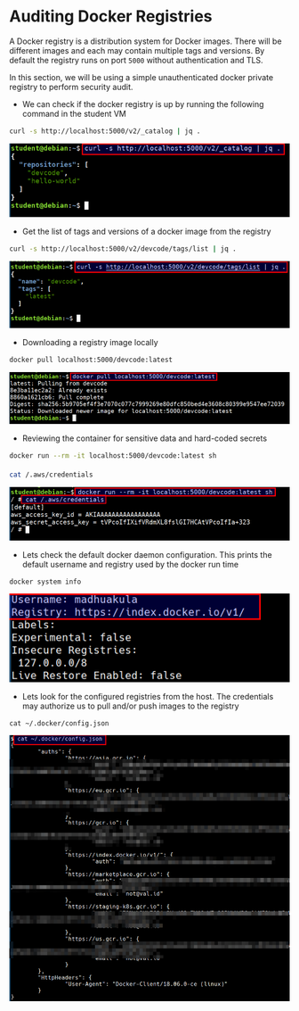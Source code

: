 # Auditing Docker Registries

A Docker registry is a distribution system for Docker images. There will be different images and each may contain multiple tags and versions. By default the registry runs on port `5000` without authentication and TLS.

In this section, we will be using a simple unauthenticated docker private registry to perform security audit.


* We can check if the docker registry is up by running the following command in the student VM

```bash
curl -s http://localhost:5000/v2/_catalog | jq .
```

![docker registry access](images/docker-registry-access.png)

* Get the list of tags and versions of a docker image from the registry

```bash
curl -s http://localhost:5000/v2/devcode/tags/list | jq .
```

![docker image tags list](images/docker-registry-access-image.png)


* Downloading a registry image locally

```bash
docker pull localhost:5000/devcode:latest
```

![download image locally](images/download-image-locally.png)

* Reviewing the container for sensitive data and hard-coded secrets

```bash
docker run --rm -it localhost:5000/devcode:latest sh

cat /.aws/credentials
```

![docker secrets analysis](images/docker-analysis-secrets.png)


* Lets check the default docker daemon configuration. This prints the default username and registry used by the docker run time

```
docker system info
```

![docker system info registries](images/docker-system-info-registries.png)

* Lets look for the configured registries from the host. The credentials may authorize us to pull and/or push images to the registry

```
cat ~/.docker/config.json
```

![docker registry config secrets](images/docker-registry-config-secrets.png)
